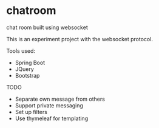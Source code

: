 # chatroom

chat room built using websocket

This is an experiment project with the websocket protocol.

Tools used:
<ul>
<li>Spring Boot</li>
<li>JQuery</li>
<li>Bootstrap</li>
</ul>

TODO
<ul>
<li>Separate own message from others</li>
<li>Support private messaging</li>
<li>Set up filters</li>
<li>Use thymeleaf for templating</li>
</ul>